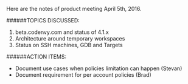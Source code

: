 Here are the notes of product meeting April 5th, 2016.

######TOPICS DISCUSSED:
1. beta.codenvy.com and status of 4.1.x
2. Architecture around temporary workspaces
3. Status on SSH machines, GDB and Targets

######ACTION ITEMS:
- Document use cases when policies limitation can happen (Stevan)
- Document requirement for per account policies (Brad)